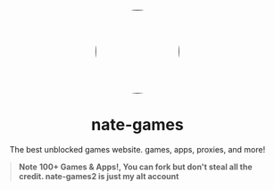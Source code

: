<p align="center">
<kbd>
<a href="">
<img style="border-radius:50%" height="150px" src="https://github.com/nate-games/ng-assets/assets/131909495/b0e004d1-d3a1-4a33-940f-7f52174cdb0a"></a>
</kbd>
</p>

<h1 align="center">nate-games</h1>
<p align="center">The best unblocked games website. games, apps, proxies, and more!</p>

> **Note**
> **100+ Games & Apps!, You can fork but don't steal all the credit. nate-games2 is just my alt account**
